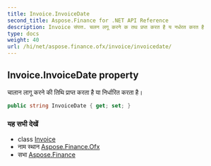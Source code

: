 ```yaml
---
title: Invoice.InvoiceDate
second_title: Aspose.Finance for .NET API Reference
description: Invoice संपत्त. चलन लगू करने क तथ प्रप्त करत है य नर्धरत करत है
type: docs
weight: 40
url: /hi/net/aspose.finance.ofx/invoice/invoicedate/
---
```

## Invoice.InvoiceDate property

चालान लागू करने की तिथि प्राप्त करता है या निर्धारित करता है।

```csharp
public string InvoiceDate { get; set; }
```

### यह सभी देखें

* class [Invoice](../)
* नाम स्थान [Aspose.Finance.Ofx](../../invoice/)
* सभा [Aspose.Finance](../../../)


